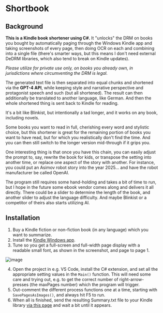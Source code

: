 # Shortbook

## Background

**This is a Kindle book shortener using C#.** It "unlocks" the DRM on books you bought by automatically paging through the Windows Kindle app and taking screenshots of every page, then doing OCR on each and combining into a single file (there's smarter ways, but this means I don't need external DeDRM libraries, which also tend to break on Kindle updates).

*Please utilize for private use only, on books you already own, in jurisdictions where circumventing the DRM is legal.*

The generated text file is then separated into equal chunks and shortened via the **GPT-4 API**, while keeping style and narrative perspective and protagonist speech and such (but all shortened). The result can then additionally be translated to another language, like German. And then the whole shortened thing is sent back to Kindle for reading.

It's a bit like Blinkist, but intentionally a tad longer, and it works on any book, including novels.

Some books you want to read in full, cherishing every word and stylistic choice, but this shortener is great for the remaining portion of books you want to have read, but for which you realistically don't find the time. And you can then still switch to the longer version mid-through if it grips you.

One interesting thing is that once you have this chain, you can easily adjust the prompt to, say, rewrite the book for kids, or transpose the setting into another time, or replace one aspect of the story with another. For instance, you could put an Asimov robot story into the year 2025... and have the robot manufacturer be called OpenAI.

The program still requires some hand-holding and takes a bit of time to run, but I hope in the future some ebook vendor comes along and delivers it all directly. There could be a slider to determine the length of the book, and another slider to adjust the language difficulty. And maybe Blinkist or a competitor of theirs also starts utilizing AI.

## Installation

1. Buy a Kindle fiction or non-fiction book (in any language) which you want to summarize.
2. Install the [Kindle Windows app](https://www.amazon.com/kindlepcdownload/).
3. Tune so you get a full-screen and full-width page display with a readable small font, as shown in the screenshot, and page to page 1.

![image](https://github.com/JPhilipp/Shortbook/assets/1754503/c971e8b9-eb01-4772-a111-65a1561093c8)

4. Open the project in e.g. VS Code, install the C# extension, and set all the appropriate setting values in the `Main()` function. This will need some care and trying out, e.g. to get the correct number of right-arrow-presses (the maxPages number) which the program will trigger.
5. Out-comment the different process functions one at a time, starting with `SavePagesAsImages()`, and always hit F5 to run.
6. When all is finished, send the resulting Summary.txt file to your Kindle library [via this page](https://www.amazon.com/sendtokindle) and wait a bit until it appears.
